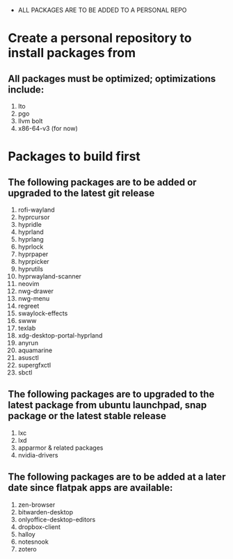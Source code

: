 * ALL PACKAGES ARE TO BE ADDED TO A PERSONAL REPO 

# Create a personal repository to install packages from
## All packages must be optimized; optimizations include:
1. lto
2. pgo
3. llvm bolt
4. x86-64-v3 (for now)

# Packages to build first
## The following packages are to be added or upgraded to the latest git release
1. rofi-wayland
2. hyprcursor
3. hypridle
4. hyprland 
5. hyprlang
6. hyprlock
7. hyprpaper 
8. hyprpicker
9. hyprutils
10. hyprwayland-scanner
11. neovim
12. nwg-drawer
13. nwg-menu
14. regreet
15. swaylock-effects
16. swww
17. texlab
18. xdg-desktop-portal-hyprland
19. anyrun
20. aquamarine
21. asusctl
22. supergfxctl
23. sbctl

## The following packages are to upgraded to the latest package from ubuntu launchpad, snap package or the latest stable release
1. lxc
2. lxd
3. apparmor & related packages
4. nvidia-drivers

## The following packages are to be added at a later date since flatpak apps are available:
1. zen-browser
2. bitwarden-desktop
3. onlyoffice-desktop-editors
4. dropbox-client
5. halloy 
6. notesnook
7. zotero
